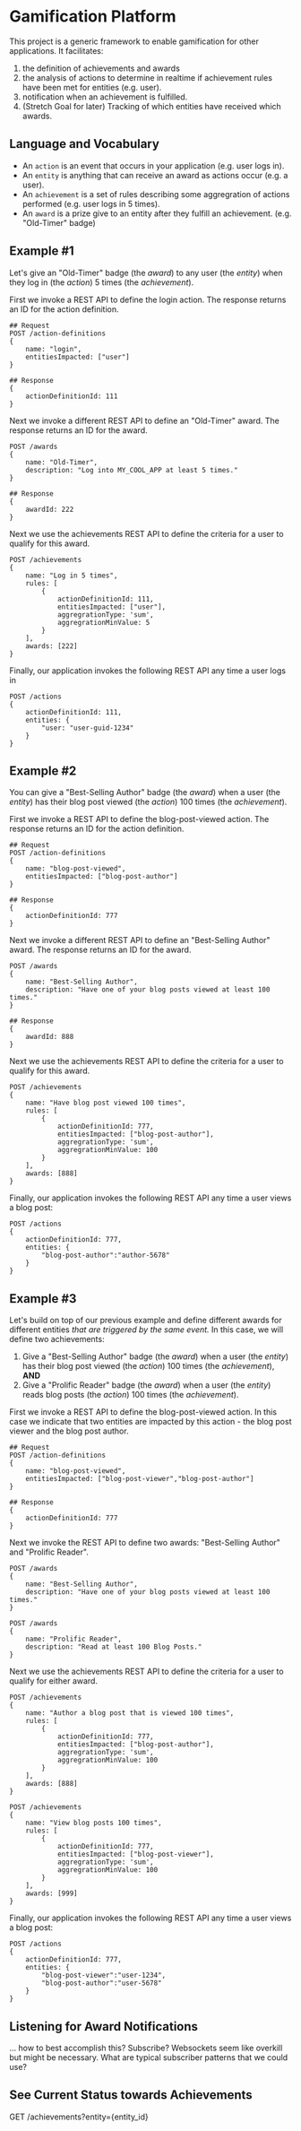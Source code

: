 # Gamification Platform
This project is a generic framework to enable gamification for other applications. It facilitates:

1. the definition of achievements and awards
2. the analysis of actions to determine in realtime if achievement rules have been met for entities (e.g. user).
3. notification when an achievement is fulfilled.
4. (Stretch Goal for later) Tracking of which entities have received which awards.

## Language and Vocabulary

* An `action` is an event that occurs in your application (e.g. user logs in).
* An `entity` is anything that can receive an award as actions occur (e.g. a user).
* An `achievement` is a set of rules describing some aggregration of actions performed (e.g. user logs in 5 times).
* An `award` is a prize give to an entity after they fulfill an achievement. (e.g. "Old-Timer" badge)

## Example #1
Let's give an "Old-Timer" badge (the *award*) to any user (the *entity*) when they log in (the *action*) 5 times (the *achievement*).

First we invoke a REST API to define the login action. The response returns an ID for the action definition. 

    ## Request
    POST /action-definitions
    {
        name: "login",
        entitiesImpacted: ["user"]
    }

    ## Response
    {
        actionDefinitionId: 111
    }

Next we invoke a different REST API to define an "Old-Timer" award. The response returns an ID for the award.

    POST /awards
    {
        name: "Old-Timer",
        description: "Log into MY_COOL_APP at least 5 times."
    }

    ## Response
    {
        awardId: 222
    }

Next we use the achievements REST API to define the criteria for a user to qualify for this award.

    POST /achievements
    {
        name: "Log in 5 times",
        rules: [
            {
                actionDefinitionId: 111,
                entitiesImpacted: ["user"],
                aggregrationType: 'sum',
                aggregrationMinValue: 5
            }
        ],
        awards: [222]
    }

Finally, our application invokes the following REST API any time a user logs in

    POST /actions
    {
        actionDefinitionId: 111,
        entities: {
            "user: "user-guid-1234"
        }
    }

## Example #2
You can give a "Best-Selling Author" badge (the *award*) when a user (the *entity*) has their blog post viewed (the *action*) 100 times (the *achievement*).

First we invoke a REST API to define the blog-post-viewed action. The response returns an ID for the action definition. 

    ## Request
    POST /action-definitions
    {
        name: "blog-post-viewed",
        entitiesImpacted: ["blog-post-author"]
    }

    ## Response
    {
        actionDefinitionId: 777
    }

Next we invoke a different REST API to define an "Best-Selling Author" award. The response returns an ID for the award.

    POST /awards
    {
        name: "Best-Selling Author",
        description: "Have one of your blog posts viewed at least 100 times."
    }

    ## Response
    {
        awardId: 888
    }

Next we use the achievements REST API to define the criteria for a user to qualify for this award.

    POST /achievements
    {
        name: "Have blog post viewed 100 times",
        rules: [
            {
                actionDefinitionId: 777,
                entitiesImpacted: ["blog-post-author"],
                aggregrationType: 'sum',
                aggregrationMinValue: 100
            }
        ],
        awards: [888]
    }

Finally, our application invokes the following REST API any time a user views a blog post:

    POST /actions
    {
        actionDefinitionId: 777,
        entities: {
            "blog-post-author":"author-5678"
        }
    }

## Example #3
Let's build on top of our previous example and define different awards for different entities *that are triggered by the same event.* In this case, we will define two achievements:

1. Give a "Best-Selling Author" badge (the *award*) when a user (the *entity*) has their blog post viewed (the *action*) 100 times (the *achievement*), **AND**
2. Give a "Prolific Reader" badge (the *award*) when a user (the *entity*) reads blog posts (the *action*) 100 times (the *achievement*).

First we invoke a REST API to define the blog-post-viewed action. In this case we indicate that two entities are impacted by this action - the blog post viewer and the blog post author.

    ## Request
    POST /action-definitions
    {
        name: "blog-post-viewed",
        entitiesImpacted: ["blog-post-viewer","blog-post-author"]
    }

    ## Response
    {
        actionDefinitionId: 777
    }

Next we invoke the REST API to define two awards: "Best-Selling Author" and "Prolific Reader".

    POST /awards
    {
        name: "Best-Selling Author",
        description: "Have one of your blog posts viewed at least 100 times."
    }

    POST /awards
    {
        name: "Prolific Reader",
        description: "Read at least 100 Blog Posts."
    }


Next we use the achievements REST API to define the criteria for a user to qualify for either award.

    POST /achievements
    {
        name: "Author a blog post that is viewed 100 times",
        rules: [
            {
                actionDefinitionId: 777,
                entitiesImpacted: ["blog-post-author"],
                aggregrationType: 'sum',
                aggregrationMinValue: 100
            }
        ],
        awards: [888]
    }

    POST /achievements
    {
        name: "View blog posts 100 times",
        rules: [
            {
                actionDefinitionId: 777,
                entitiesImpacted: ["blog-post-viewer"],
                aggregrationType: 'sum',
                aggregrationMinValue: 100
            }
        ],
        awards: [999]
    }

Finally, our application invokes the following REST API any time a user views a blog post:

    POST /actions
    {
        actionDefinitionId: 777,
        entities: {
            "blog-post-viewer":"user-1234",
            "blog-post-author":"user-5678"
        }
    }

## Listening for Award Notifications

... how to best accomplish this? Subscribe? Websockets seem like overkill but might be necessary. What are typical subscriber patterns that we could use?

## See Current Status towards Achievements

GET /achievements?entity={entity_id}

